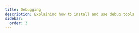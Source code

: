 ```yaml
---
title: Debugging
description: Explaining how to install and use debug tools
sidebar: 
  order: 3
---
```

